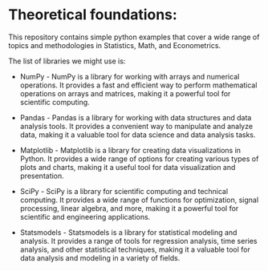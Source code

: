 # Theoretical foundations:

This repository contains simple python examples that cover a wide range of topics and methodologies in Statistics, Math, and Econometrics. 

The list of libraries we might use is:
   - NumPy - NumPy is a library for working with arrays and numerical operations. It provides a fast and efficient way to perform mathematical operations on arrays and matrices, making it a powerful tool for scientific computing.

   - Pandas - Pandas is a library for working with data structures and data analysis tools. It provides a convenient way to manipulate and analyze data, making it a valuable tool for data science and data analysis tasks.

   - Matplotlib - Matplotlib is a library for creating data visualizations in Python. It provides a wide range of options for creating various types of plots and charts, making it a useful tool for data visualization and presentation.

   - SciPy - SciPy is a library for scientific computing and technical computing. It provides a wide range of functions for optimization, signal processing, linear algebra, and more, making it a powerful tool for scientific and engineering applications.

   - Statsmodels - Statsmodels is a library for statistical modeling and analysis. It provides a range of tools for regression analysis, time series analysis, and other statistical techniques, making it a valuable tool for data analysis and modeling in a variety of fields.

